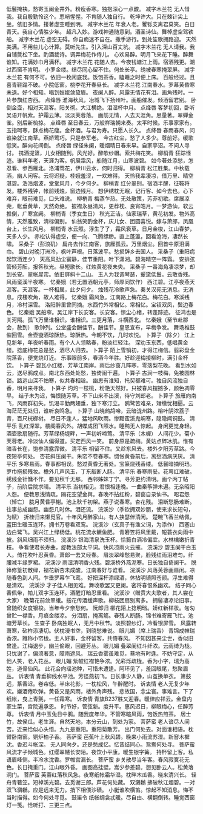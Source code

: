 <!-- { "loadSidebar": true } -->
低鬟掩袂。愁寄玉阑金井外。粉瘦香寒。独抱深心一点酸。 
减字木兰花
无人惜我。我自殷勤怜这个。恧峭惺惺。不肯随人独自行。 
乾坤许大。只在棘针尖上坐。依旧多情。搂著虚空睡到明。 
减字木兰花
年衰人老。矍铄支离君莫笑。白日青天。我自心情胜少年。 
超凡入妙。游戏神通随意到。酒圣诗仙。舞棹虚空驾铁船。 
减字木兰花
虚空无碍。你自痴迷不自在。撒手游行。到处笙歌拥路迎。 
天然美满。不用些儿心计算。莫听先生。引入深山百丈坑。 
减字木兰花
无人请我。我自铺氈松下坐。酌酒裁诗。调弄梅花作侍儿。 
心欢易醉。明月飞来花下睡。醉舞谁知。花满妙巾月满杯。 
减字木兰花
花随人去。今夜钱塘江上雨。宿酒残更。潮过西窗不肯明。 
小罗金缕。结尽同心留不住。何处长亭。绣被春寒掩翠屏。 
减字木兰花
有何不可。依旧一枚闲底我。饭饱茶香。瞌睡之时便上床。 
百般经过。且喜青鞋蹋不破。小院低窗。桃李花开春昼长。 
减字木兰花
江南春水。罗幕黄昏寒未退。好个相知。唱到姮娥敛黛眉。 
夜阑人醉。风露无情花有泪。画角残时。一片参旗红杏西。 
点绛唇
淮海秋风，冶城飞下扬州叶。画船催发。倾酒留君别。 
卧倒金壶，相对天涯客。阳关彻。大江横绝。泪湿杯中月。 
点绛唇
客梦初回，卧听吴语开帆索。护霜云薄。淡淡芙蓉落。 
画舫无情，人去天涯角。思量著。翠蝉金雀。别后新梳掠。 
点绛唇
至日春云，万般祥瑞朝来奏。太平时候。乐事家家有。 
玉指呵寒，酥点梅花瘦。金杯酒。与君为寿。只愿人长久。 
点绛唇
春雨春风，问谁染就江南草。燕娇莺巧。只是参军老。 
今古红尘，愁了人多少。尊前好。缓歌低笑。醉向花间倒。 
点绛唇
绿径朱阑，暖烟晴日春来早。自家亭沼。不问人寻讨。 
携酒提篮，儿女相随到。风光好。醉欹纱帽。索共梅花笑。 
柳梢青
狂踪怪迹。谁料年老，天涯为客。帆展霜风，船随江月，山寒波碧。 
如今著处添愁，怎忍看、参西雁北。洛浦莺花，伊川云水，何时归得。 
柳梢青
松江胜集。中秋载酒，幽人闲客。云将迟疑，桂娥羞涩，一欢难得。 
天怜我辈凄凉，借万里、晴空湛碧。浩浩烟波，堂堂风月，今夕何夕。 
柳梢青
红分翠别。宿酒半醒，征鞍将发。楼外残钟，帐前残烛，窗边残月。 
想伊绣枕无眠，记行客、如今去也。心下难弃，眼前难觅，口头难说。 
柳梢青
梅蒸乍热。无处散策，芳菲初歇。席展凉莞，帐垂黄草，天然奇绝。 
披襟永昼清风，更荐枕、良宵皓月。一梦游仙，软云推倒，广寒宫阙。 
柳梢青（季女生日）
秋光正洁。仙家瑞草，黄花初发。物外高情，天然雅致，清标偏别。 
仙翁笑酌金杯，庆儿女、团圆喜悦。嫁与萧郎，凤凰台上，长生风月。 
柳梢青
水云照。浮生了了，霜风衰草。日月金梭，江山春梦，天多人少。 
赤松认得虚空，便一向、飞腾缥缈。直上蓬瀛，回看沧海，凄然长啸。 
采桑子（彭浪矶）
扁舟去作江南客，旅雁孤云。万里烟尘。回首中原泪满巾。 
碧山对晚汀洲冷，枫叶芦根。日落波平。愁损辞乡去国人。 
采桑子（重阳病起饮酒连夕）
天高风劲尘寰静，佳节重阳。叶下潇湘。碧海晴空一阵霜。 
安排弦管倾芳酝，报答秋光。昼短歌长。红烛黄花夜未央。 
采桑子
一番海角凄凉梦，却到长安。翠帐犀帘。依旧屏斜十二山。 
玉人为我调琴瑟，颦黛低鬟。云散香残。风雨蛮溪半夜寒。 
忆秦娥（若无置酒朝元亭，师厚同饮作）
西江碧。江亭夜燕天涯客。天涯客。一杯相属，此夕何夕。 
烛残花冷歌声急。秦关汉苑无消息。无消息。戍楼吹角，故人难得。 
忆秦娥
霜风急。江南路上梅花白。梅花白。寒溪残月，冷村深雪。 
洛阳醉里曾同摘。水西竹外常相忆。常相忆。宝钗双凤，鬓边春色。 
忆秦娥
吴船窄。吴江岸下长安客。长安客。惊尘心绪，转蓬踪迹。 
征鸿也是关河隔。孤飞万里谁相识。谁相识。三更月落，斗横西北。 
忆秦娥（至节赴郡会，赦到）
歌钟列。公堂盛会酬佳节。酬佳节。皇恩宣布，早梅争发。 
舞场椎鼓催回雪。金壶镟酒琼酥热。琼酥热。今朝不饮，几时欢悦。 
卜算子（除夕）
江上见新年，年夜听春雨。有个人人领略春，粉淡红轻注。 
深劝玉东西，低唱黄金缕。捻底梅花总是愁，酒尽人归去。 
卜算子
陌上雪销初，才得江梅信。翦彩盘金院落香，便觉烧灯近。 
乐事眼前多，春酒今年胜。好趁迎梅接柳时，满引金杯饮。 
卜算子
碧瓦小红楼，芳草江南岸。雨后纱窗几阵寒，零落梨花晚。 
看到水如云，送尽鸦成点。南北东西处处愁，独倚阑干遍。 
卜算子
古涧一枝梅，免被园林锁。路远山深不怕寒，似共春相趓。 
幽思有谁知，托契都难可。独自风流独自香，明月来寻我。 
卜算子
灼灼一枝桃，粉艳天然好。只被春风摆撼多，颜色凋零早。 
结子未为迟，悔恨随芳草。不下山来不出溪，待守刘郎老。 
卜算子
旅雁向南飞，风雨群初失。饥渴辛勤两翅垂，独下寒汀立。 
鸥鹭苦难亲，矰缴忧相逼。云海茫茫无处归，谁听哀鸣急。 
卜算子
山晓鹧鸪啼，云暗泷州路。榕叶阴浓荔子青，百尺桄榔树。 
尽日不逢人，猛地风吹雨。惨黯蛮溪鬼峒寒，隐隐闻铜鼓。 
清平乐
乱红深翠。楼阁春风外。胡蝶成团飞照水。睡鸭无人惊起。 
身闲更觉身轻。酒壶歌扇随行。芳草绿杨堤畔，一声初听啼莺。 
清平乐（木樨）
人间花少。菊小芙蓉老。冷淡仙人偏得道。买定西风一笑。 
前身原是疏梅。黄姑点碎冰肌。惟有暗香长在，饱参清露霏微。 
清平乐
相留不住。又趁东风去。楼外夕阳芳草路。今夜短亭何处。 
杏花斜压阑干。朱帘不卷春寒。惆怅黄昏前后，离愁酒病厌厌。 
清平乐
多寒易雨。春事都相误。愁过黄昏无著处。宝篆烧残香缕。 
低鬟暗摘明珰。罗巾挹损残妆。檐外几声风玉，丁东敲断人肠。 
清平乐
春寒雨妥。花萼红难破。绣线金针慵不作。要见秋千无那。 
西邻姊妹丁宁。寻芳更约清明。画个丙丁帖子，前阶后院求晴。 
清平乐
当初相见。君恨相逢晚。一曲秦筝弹未遍。无奈昭阳人怨。 
便教恩浅情疏。隔花空望金舆。春晚不拈红粉，碧窗自录仙书。 
昭君怨（悼亡）
胧月黄昏亭榭。池上秋千初架。燕子说春寒。杏花残。 
泪断愁肠难断。往事总成幽怨。幽怨几时休。泪还流。 
浣溪沙（季钦拥双妙丽，使来求长短句，为赋）
折桂归来懒觅官。十年风月醉家山。有人挟瑟伴清闲。 
楚畹飞香兰结佩，蓝田生暖玉连环。拥书万卷看双鸾。 
浣溪沙（玄真子有渔父词，为添作）
西塞山边白鹭飞。吴兴江上绿杨低。桃花流水鳜鱼肥。 
青箬笠将风里戴，短蓑衣向雨中披。斜风细雨不须归。 
浣溪沙
银海清泉洗玉杯。恰篘白酒冷偏宜。水林檎嫩折青枝。 
争看使君长寿曲，旋教法部太平词。快风凉雨火云摧。 
浣溪沙
碧玉阑干白玉人。倚花吹叶忍黄昏。萧郎一去又经春。 
眉淡翠峰愁易聚，脸残红雨泪难匀。纤腰减半缘罗裙。 
浣溪沙
雨湿清明香火残。碧溪桥外燕泥寒。日长独自倚阑干。 
脱箨修篁初散绿，褪花新杏未成酸。江南春好与谁看。 
浣溪沙
风落芙蓉画扇闲。凉随春色到人间。乍垂罗幕乍飞鸾。 
好把深杯添绿酒，休拈明镜照苍颜。浮生难得是清欢。 
浣溪沙
才子佳人相见难。舞收歌罢又更阑。密将春恨系幽欢。 
结子同心香佩带，帕儿双字玉连环。酒醒灯暗忍重看。 
浣溪沙（赠贲大夫歌者，其人尝在大家）
晚菊花前敛翠蛾。挼花传酒缓声歌。柳枝团扇别离多。 
拥髻凄凉论旧事，曾随织女度银梭。当年今夕奈愁何。 
阮郎归
柳花陌上捻明珰。娇红新样妆。匆匆曾贮一襟香。月痕金缕凉。 
分泪扇，掩离觞。春残人断肠。锦书难寄雁飞忙。池塘芳草长。 
生查子
卧病独眠人，无月中秋节。淡照碧纱灯，冷看银屏雪。 
风露转萧寒，砧杵添凄切。伏枕漫书空，到晓愁难说。 
眼儿媚（席上瑞香）
青锦成帷瑞香浓。雅称小帘栊。主人好事，金杯留客，共倚春风。 
不知因甚来尘世，香似旧曾逢。江梅退步，幽兰偷眼，回避芳丛。 
眼儿媚
叠翠阑红斗纤浓。云雨绮为栊。只忧谢了，偏须著意，障雨遮风。 
瑞云香雾虽难觅，蓦地有时逢。不妨守定，从他人笑，老入花丛。 
眼儿媚
紫帔红襟艳争浓。光彩烁疏栊。香为小字，瑞为高姓，道骨仙风。 
此花合向瑶池种，可惜未遭逢。阿环见了，羞回眼尾，愁聚眉丛。 
诉衷情
青垂柳线水平池。芳径燕初飞。日长事少人静，山茧换单衣。 
箫鼓远，篆香迟。卷帘低。半床花影，一枕松风，午醉醒时。 
诉衷情
老人无复少年欢。嫌酒倦吹弹。黄昏又是风雨，楼外角声残。 
悲故国，念尘寰。事难言。下了纸帐，曳上青氈，一任霜寒。 
诉衷情
青旗B237胜又迎春。暖律应祥云。金盘内家生菜，宫院遍承恩。 
时节好，管弦新。度升平。惠风迟日，柳眼梅心，任醉芳尊。 
诉衷情
月中玉兔日中鸦。随我度年华。不管寒暄风雨，饱饭热煎茶。 
居士竹，故侯瓜。老生涯。自然天地，本分云山，到处为家。 
菩萨蛮
老人谙尽人间苦。近来恰似心头悟。九九是重阳。重阳菊散芳。 
出门何处去。对面谁相语。枕臂卧南窗。铜炉柏子香。 
菩萨蛮
芭蕉叶上秋风碧。晚来小雨流苏湿。新窨木樨沈。香迟斗帐深。 
无人同向夕。还是愁成忆。忆昔结同心。鸳鸯何处寻。 
菩萨蛮
风流才子倾城色。红缨翠幰长安陌。夜饮小平康。暖生银字簧。 
持杯留上客。私语眉峰侧。半冷水沈香。罗帷宫漏长。 
菩萨蛮
乡关散尽当年客。春风寂寞花无色。长日掩重门。江山眼外昏。 
画图高挂壁。嵩少参差碧。想见卧云人。松黄落洞门。 
菩萨蛮
芙蓉红落秋风急。夜寒纸帐霜华湿。枕畔木瓜香。晓来清兴长。 
轻舟青箬笠。短棹溪光碧。去觅谢三郎。芦花何处藏。 
双鸂鶒
拂破秋江烟碧。一对双飞鸂鶒。应是远来无力。捎下相偎沙碛。 
小艇谁吹横笛。惊起不知消息。悔不当时描得。如今何处寻觅。 
鼓笛令
纸帐绸衾忒暖。尽自由、横翻倒转。睡觉西窗灯一笺。恰听打、三更三点。 
